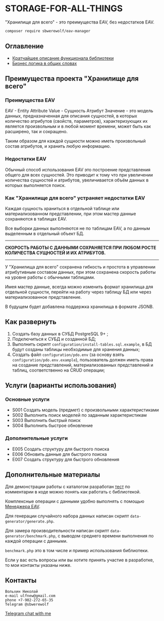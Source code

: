 # STORAGE-FOR-ALL-THINGS
"Хранилище для всего" - это преимущества EAV, без недостатков EAV.

```bash
composer require sbwerewolf/eav-manager
```

## Оглавление
- [Кратчайшее описание функционала библиотеки](/readme.md)
- [Бизнес логика в общих словах](/inner-workings.md)

## Преимущества проекта "Хранилище для всего"

### Преимущества EAV

EAV - Entity Attribute Value - Сущность Атрибут Значение - это модель
данных, предназначенная для описания сущностей, в которых количество
атрибутов (свойств, параметров), характеризующих их является
произвольным и в любой момент времени, может быть как расширено, так
и сокращено.

Таким образом для каждой сущности можно иметь произвольный состав
атрибутов, и хранить любую информацию. 

### Недостатки EAV

Обычный способ использования EAV это построение представления общего
для всех сущностей. Это приводит к тому что при увеличении количества
сущностей и атрибутов, увеличивается объём данных в которых
выполняется поиск.

### Как "Хранилище для всего" устраняет недостатки EAV

Каждая сущность храниться в отдельной таблице или материализованном
представлении, при этом мастер данные сохраняются в таблицах EAV.

Все выборки данных выполняются не по таблицам EAV, а по данным
выделенным в отдельный объект БД. 

---

**СКОРОСТЬ РАБОТЫ С ДАННЫМИ СОХРАНЯЕТСЯ ПРИ ЛЮБОМ РОСТЕ КОЛИЧЕСТВА
СУЩНОСТЕЙ И ИХ АТРИБУТОВ.**

---

У "Хранилища для всего" сохранена гибкость и простота в управлении
атрибутивным составом данных, при этом сохранена скорость работы на
уровне работы с обычными таблицами.

Имея мастер данные, всегда можно изменить формат хранилища для
отдельной сущности, перейти на работу через таблицу БД или через
материализованное представление.

В будущем будет добавлена поддержка хранилища в формате JSONB.

## Как развернуть
1. Создать базу данных в СУБД PostgreSQL 9+ ;
2. Подключиться к СУБД и созданной БД;
3. Выполнить скрипт `configuration/install-tables.sql.example`, в
БД будут созданы таблицы необходимые для хранения данных;
4. Создать файл `configuration/pdo.env` (за основу взять
   `configuration/pdo.env.example`), пользователь должен иметь права
на создание представлений, материализованных представлений и
таблиц, соответственно на CRUD операции;

## Услуги (варианты использования)

### Основные услуги

- S001 Создать модель (предмет) с произвольными характеристиками
- S002 Выполнить поиск моделей по заданным характеристикам
- S003 Выполнить быстрый поиск
- S004 Выполнить быстрое обновление

### Дополнительные услуги

- E005 Создать структуру для быстрого поиска
- E006 Обновить данные для быстрого поиска
- E007 Создать структуру для быстрого обновления

## Дополнительные материалы

Для демонстрации работы с каталогом разработан
[тест](/tests/Integration/AutomatedProcessTest.php) по комментарии в
коде можно понять как работать с библиотекой.

Комплексные операции с данными удобно выполнять с помощью 
[Менеджера EAV](src/AllThings/ControlPanel/Manager.php).

Для генерации случайного набора данных написан скрипт
`data-generator/generate.php`.

Для замера производительности написан скрипт
`data-generator/benchmark.php`, с выводом среднего времени выполнения
по каждой операции с данными.

`benchmark.php` это в том числе и пример использования библиотеки.

Если у вас есть вопросы или вы хотите принять участие в разработке, то
мои контакты указаны ниже.

## Контакты
```
Вольхин Николай
e-mail ulfnew@gmail.com
phone +7-902-272-65-35
Telegram @sbwerewolf
```

[Telegram chat with me](https://t.me/SbWereWolf) 
